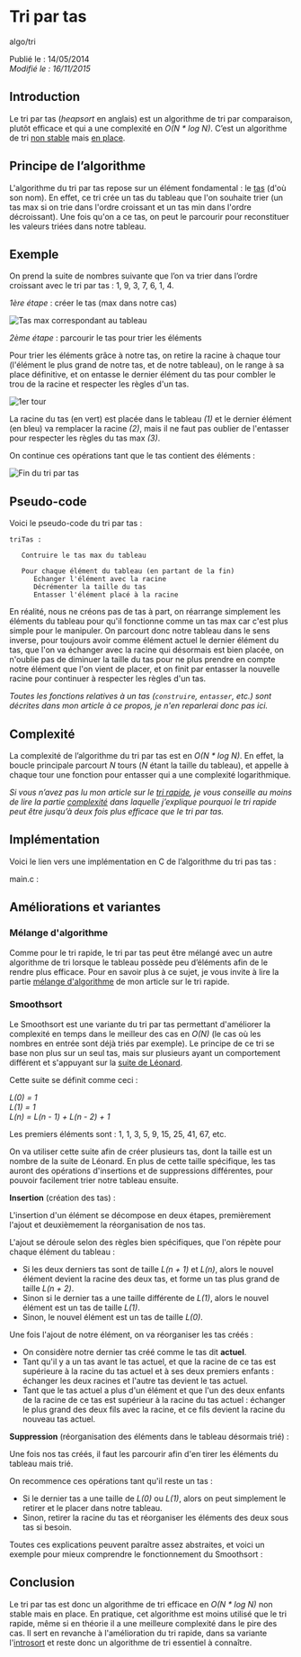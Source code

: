 Tri par tas
===========
algo/tri

Publié le : 14/05/2014  
*Modifié le : 16/11/2015*

## Introduction

Le tri par tas (*heapsort* en anglais) est un algorithme de tri par comparaison, plutôt efficace et qui a une complexité en *O(N \* log N)*. C’est un algorithme de tri [non stable](https://en.wikipedia.org/wiki/Sorting_algorithm#Stability) mais [en place](https://en.wikipedia.org/wiki/In-place_algorithm).

## Principe de l’algorithme

L'algorithme du tri par tas repose sur un élément fondamental : le [tas](/algo/structure/arbre/tas.html) (d'où son nom). En effet, ce tri crée un tas du tableau que l'on souhaite trier (un tas max si on trie dans l'ordre croissant et un tas min dans l'ordre décroissant). Une fois qu'on a ce tas, on peut le parcourir pour reconstituer les valeurs triées dans notre tableau.

## Exemple

On prend la suite de nombres suivante que l’on va trier dans l’ordre croissant avec le tri par tas : 1, 9, 3, 7, 6, 1, 4.

*1ère étape* : créer le tas (max dans notre cas)

![Tas max correspondant au tableau](//static.napnac.ga/img/algo/tri/tri_tas/exemple_tas_max.png)

*2ème étape* : parcourir le tas pour trier les éléments

Pour trier les éléments grâce à notre tas, on retire la racine à chaque tour (l'élément le plus grand de notre tas, et de notre tableau), on le range à sa place définitive, et on entasse le dernier élément du tas pour combler le trou de la racine et respecter les règles d'un tas.

![1er tour](//static.napnac.ga/img/algo/tri/tri_tas/exemple_tour1.png)

La racine du tas (en vert) est placée dans le tableau *(1)* et le dernier élément (en bleu) va remplacer la racine *(2)*, mais il ne faut pas oublier de l'entasser pour respecter les règles du tas max *(3)*.

On continue ces opérations tant que le tas contient des éléments :

![Fin du tri par tas](//static.napnac.ga/img/algo/tri/tri_tas/exemple_tour2.png)

## Pseudo-code

Voici le pseudo-code du tri par tas :

```nohighlight
triTas :

   Contruire le tas max du tableau

   Pour chaque élément du tableau (en partant de la fin)
      Echanger l'élément avec la racine
      Décrémenter la taille du tas
      Entasser l'élément placé à la racine
```

En réalité, nous ne créons pas de tas à part, on réarrange simplement les éléments du tableau pour qu'il fonctionne comme un tas max car c'est plus simple pour le manipuler. On parcourt donc notre tableau dans le sens inverse, pour toujours avoir comme élément actuel le dernier élément du tas, que l'on va échanger avec la racine qui désormais est bien placée, on n'oublie pas de diminuer la taille du tas pour ne plus prendre en compte notre élément que l'on vient de placer, et on finit par entasser la nouvelle racine pour continuer à respecter les règles d'un tas.

*Toutes les fonctions relatives à un tas (`construire`, `entasser`, etc.) sont décrites dans mon article à ce propos, je n'en reparlerai donc pas ici.*

## Complexité

La complexité de l’algorithme du tri par tas est en *O(N \* log N)*. En effet, la boucle principale parcourt *N* tours (*N* étant la taille du tableau), et appelle à chaque tour une fonction pour entasser qui a une complexité logarithmique.

*Si vous n’avez pas lu mon article sur le [tri rapide](/algo/tri/tri_rapide.html), je vous conseille au moins de lire la partie [complexité](/algo/tri/tri_rapide.html#complexité) dans laquelle j’explique pourquoi le tri rapide peut être jusqu’à deux fois plus efficace que le tri par tas.*

## Implémentation

Voici le lien vers une implémentation en C de l’algorithme du tri pas tas :

main.c : 

## Améliorations et variantes

### Mélange d'algorithme

Comme pour le tri rapide, le tri par tas peut être mélangé avec un autre algorithme de tri lorsque le tableau possède peu d’éléments afin de le rendre plus efficace. Pour en savoir plus à ce sujet, je vous invite à lire la partie [mélange d'algorithme](/algo/tri/tri_rapide.html#mélange-dalgorithme) de mon article sur le tri rapide.

### Smoothsort

Le Smoothsort est une variante du tri par tas permettant d'améliorer la complexité en temps dans le meilleur des cas en *O(N)* (le cas où les nombres en entrée sont déjà triés par exemple). Le principe de ce tri se base non plus sur un seul tas, mais sur plusieurs ayant un comportement différent et s'appuyant sur la [suite de Léonard](https://en.wikipedia.org/wiki/Leonardo_number).

Cette suite se définit comme ceci :

*L(0) = 1*  
*L(1) = 1*  
*L(n) = L(n - 1) + L(n - 2) + 1*

Les premiers éléments sont : 1, 1, 3, 5, 9, 15, 25, 41, 67, etc.

On va utiliser cette suite afin de créer plusieurs tas, dont la taille est un nombre de la suite de Léonard. En plus de cette taille spécifique, les tas auront des opérations d'insertions et de suppressions différentes, pour pouvoir facilement trier notre tableau ensuite.

**Insertion** (création des tas) :

L'insertion d'un élément se décompose en deux étapes, premièrement l'ajout et deuxièmement la réorganisation de nos tas.

L'ajout se déroule selon des règles bien spécifiques, que l'on répète pour chaque élément du tableau :

- Si les deux derniers tas sont de taille *L(n + 1)* et *L(n)*, alors le nouvel élément devient la racine des deux tas, et forme un tas plus grand de taille *L(n + 2)*.
- Sinon si le dernier tas a une taille différente de *L(1)*, alors le nouvel élément est un tas de taille *L(1)*.
- Sinon, le nouvel élément est un tas de taille *L(0)*.

Une fois l'ajout de notre élément, on va réorganiser les tas créés :

- On considère notre dernier tas créé comme le tas dit **actuel**.
- Tant qu'il y a un tas avant le tas actuel, et que la racine de ce tas est supérieure à la racine du tas actuel et à ses deux premiers enfants : échanger les deux racines et l'autre tas devient le tas actuel.
- Tant que le tas actuel a plus d'un élément et que l'un des deux enfants de la racine de ce tas est supérieur à la racine du tas actuel : échanger le plus grand des deux fils avec la racine, et ce fils devient la racine du nouveau tas actuel.

**Suppression** (réorganisation des éléments dans le tableau désormais trié) :

Une fois nos tas créés, il faut les parcourir afin d'en tirer les éléments du tableau mais trié.

On recommence ces opérations tant qu'il reste un tas :

- Si le dernier tas a une taille de *L(0)* ou *L(1)*, alors on peut simplement le retirer et le placer dans notre tableau.
- Sinon, retirer la racine du tas et réorganiser les éléments des deux sous tas si besoin.

Toutes ces explications peuvent paraître assez abstraites, et voici un exemple pour mieux comprendre le fonctionnement du Smoothsort :

## Conclusion

Le tri par tas est donc un algorithme de tri efficace en *O(N \* log N)* non stable mais en place. En pratique, cet algorithme est moins utilisé que le tri rapide, même si en théorie il a une meilleure complexité dans le pire des cas. Il sert en revanche à l'amélioration du tri rapide, dans sa variante l'[introsort](/algo/tri/tri_rapide.html#introsort) et reste donc un algorithme de tri essentiel à connaître.

